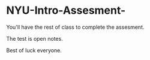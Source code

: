 # NYU-Intro-Assesment-
You'll have the rest of class to complete the assesment.

The test is open notes. 

Best of luck everyone.
